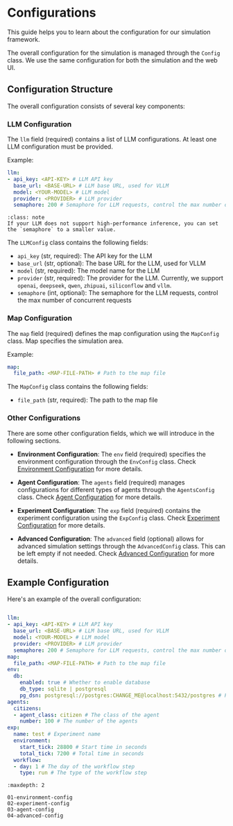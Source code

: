 # Configurations

This guide helps you to learn about the configuration for our simulation framework.

The overall configuration for the simulation is managed through the `Config` class. We use the same configuration for both the simulation and the web UI.

## Configuration Structure

The overall configuration consists of several key components:

### LLM Configuration

The `llm` field (required) contains a list of LLM configurations. At least one LLM configuration must be provided.

Example:

```yaml
llm:
- api_key: <API-KEY> # LLM API key
  base_url: <BASE-URL> # LLM base URL, used for VLLM
  model: <YOUR-MODEL> # LLM model
  provider: <PROVIDER> # LLM provider
  semaphore: 200 # Semaphore for LLM requests, control the max number of concurrent requests
```

```{admonition} Note
:class: note
If your LLM does not support high-performance inference, you can set the `semaphore` to a smaller value.
```

The `LLMConfig` class contains the following fields:

- `api_key` (str, required): The API key for the LLM
- `base_url` (str, optional): The base URL for the LLM, used for VLLM
- `model` (str, required): The model name for the LLM
- `provider` (str,  required): The provider for the LLM. Currently, we support `openai`, `deepseek`, `qwen`, `zhipuai`, `siliconflow` and `vllm`.
- `semaphore` (int, optional): The semaphore for the LLM requests, control the max number of concurrent requests

### Map Configuration
The `map` field (required) defines the map configuration using the `MapConfig` class. Map specifies the simulation area.

Example:

```yaml
map:
  file_path: <MAP-FILE-PATH> # Path to the map file
```

The `MapConfig` class contains the following fields:

- `file_path` (str, required): The path to the map file

### Other Configurations

There are some other configuration fields, which we will introduce in the following sections.

- **Environment Configuration**:
The `env` field (required) specifies the environment configuration through the `EnvConfig` class. Check [Environment Configuration](./02-environment-config.md) for more details.

- **Agent Configuration**:
The `agents` field (required) manages configurations for different types of agents through the `AgentsConfig` class. Check [Agent Configuration](./03-agent-config.md) for more details.

- **Experiment Configuration**:
The `exp` field (required) contains the experiment configuration using the `ExpConfig` class. Check [Experiment Configuration](./02-experiment-config.md) for more details.

- **Advanced Configuration**:
The `advanced` field (optional) allows for advanced simulation settings through the `AdvancedConfig` class. This can be left empty if not needed. Check [Advanced Configuration](./04-advanced-config.md) for more details.

## Example Configuration

Here's an example of the overall configuration:

```yaml

llm:
- api_key: <API-KEY> # LLM API key
  base_url: <BASE-URL> # LLM base URL, used for VLLM
  model: <YOUR-MODEL> # LLM model
  provider: <PROVIDER> # LLM provider
  semaphore: 200 # Semaphore for LLM requests, control the max number of concurrent requests
map:
  file_path: <MAP-FILE-PATH> # Path to the map file
env:
  db:
    enabled: true # Whether to enable database
    db_type: sqlite | postgresql
    pg_dsn: postgresql://postgres:CHANGE_ME@localhost:5432/postgres # PostgreSQL connection string
agents:
  citizens:
  - agent_class: citizen # The class of the agent
    number: 100 # The number of the agents
exp:
  name: test # Experiment name
  environment:
    start_tick: 28800 # Start time in seconds
    total_tick: 7200 # Total time in seconds
  workflow:
  - day: 1 # The day of the workflow step
    type: run # The type of the workflow step
```


```{toctree}
:maxdepth: 2

01-environment-config
02-experiment-config
03-agent-config
04-advanced-config
```
